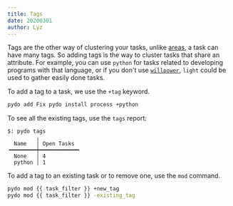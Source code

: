```yaml
---
title: Tags
date: 20200301
author: Lyz
---
```


Tags are the other way of clustering your tasks, unlike [areas](areas.md),
a task can have many tags. So adding tags is the way to cluster tasks that
share an attribute. For example, you can use `python` for tasks related to
developing programs with that language, or if you don't use
[`willpower`](willpower.md), `light`
could be used to gather easily done tasks.

To add a tag to a task, we use the `+tag` keyword.

```bash
pydo add Fix pydo install process +python
```

To see all the existing tags, use the `tags` report:

```code
$: pydo tags
         ╷
  Name   │ Open Tasks
╺━━━━━━━━┿━━━━━━━━━━━━╸
  None   │ 4
  python │ 1
```

To add a tag to an existing task or to remove one, use the `mod` command.

```bash
pydo mod {{ task_filter }} +new_tag
pydo mod {{ task_filter }} -existing_tag
```
